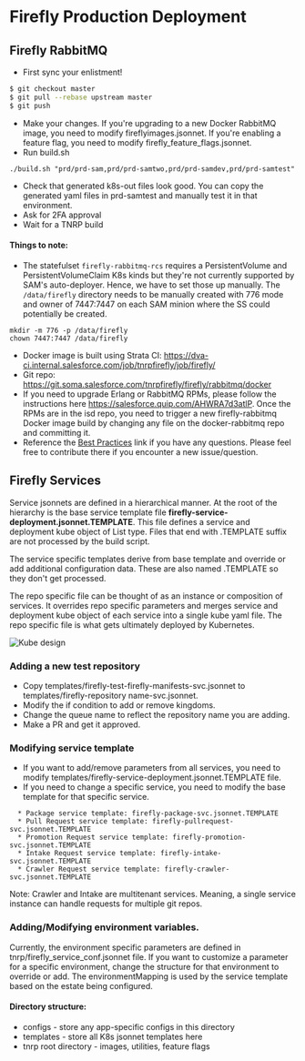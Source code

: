 # Firefly Production Deployment

## Firefly RabbitMQ

* First sync your enlistment!

```sh
$ git checkout master
$ git pull --rebase upstream master
$ git push
```

* Make your changes. If you're upgrading to a new Docker RabbitMQ image, you need to modify fireflyimages.jsonnet. If you're enabling a feature flag, you need to modify firefly_feature_flags.jsonnet.
* Run build.sh
```
./build.sh "prd/prd-sam,prd/prd-samtwo,prd/prd-samdev,prd/prd-samtest"
```
* Check that generated k8s-out files look good. You can copy the generated yaml files in prd-samtest and manually test it in that environment.
* Ask for 2FA approval
* Wait for a TNRP build

#### Things to note:

* The statefulset `firefly-rabbitmq-rcs` requires a PersistentVolume and PersistentVolumeClaim K8s kinds but they're not currently supported by SAM's auto-deployer. Hence, we have to set those up manually. The `/data/firefly` directory needs to be manually created with 776 mode and owner of 7447:7447 on each SAM minion where the SS could potentially be created.

```
mkdir -m 776 -p /data/firefly
chown 7447:7447 /data/firefly
```

* Docker image is built using Strata CI: https://dva-ci.internal.salesforce.com/job/tnrpfirefly/job/firefly/
* Git repo: https://git.soma.salesforce.com/tnrpfirefly/firefly/rabbitmq/docker
* If you need to upgrade Erlang or RabbitMQ RPMs, please follow the instructions here https://salesforce.quip.com/AHWRA7d3atlP. Once the RPMs are in the isd repo, you need to trigger a new firefly-rabbitmq Docker image build by changing any file on the docker-rabbitmq repo and committing it.
* Reference the [Best Practices](https://git.soma.salesforce.com/sam/sam/wiki/Sam-Internals-Best-Practices) link if you have any questions. Please feel free to contribute there if you encounter a new issue/question.

## Firefly Services
Service jsonnets are defined in a hierarchical manner. At the root of the hierarchy is the base service template file **firefly-service-deployment.jsonnet.TEMPLATE**. This file defines a service and deployment kube object of List type. Files that end with .TEMPLATE suffix are not processed by the build script. 

The service specific templates derive from base template and override or add additional configuration data. These are also named .TEMPLATE so they don't get processed. 

The repo specific file can be thought of as an instance or composition of services. It overrides repo specific parameters and merges service and deployment kube object of each service into a single kube yaml file. The repo specific file is what gets ultimately deployed by Kubernetes.

![Kube design](https://docs.google.com/document/d/1xBbcyZQt9sQAU-eAXTCP001BrcKqdFGQLPrb77w1YJI/edit#heading=h.eqvf609sqhzk)

### Adding a new test repository
* Copy templates/firefly-test-firefly-manifests-svc.jsonnet to templates/firefly-repository name-svc.jsonnet.
* Modify the if condition to add or remove kingdoms. 
* Change the queue name to reflect the repository name you are adding. 
* Make a PR and get it approved. 

### Modifying service template
* If you want to add/remove parameters from all services, you need to modify templates/firefly-service-deployment.jsonnet.TEMPLATE file.
* If you need to change a specific service, you need to modify the base template for that specific service.
```
  * Package service template: firefly-package-svc.jsonnet.TEMPLATE
  * Pull Request service template: firefly-pullrequest-svc.jsonnet.TEMPLATE
  * Promotion Request service template: firefly-promotion-svc.jsonnet.TEMPLATE
  * Intake Request service template: firefly-intake-svc.jsonnet.TEMPLATE
  * Crawler Request service template: firefly-crawler-svc.jsonnet.TEMPLATE
```

Note: Crawler and Intake are multitenant services. Meaning, a single service instance can handle requests for multiple git repos. 

### Adding/Modifying environment variables.
Currently, the environment specific parameters are defined in tnrp/firefly_service_conf.jsonnet file. If you want to customize a parameter for a specific environment, change the structure for that environment to override or add. The environmentMapping is used by the service template based on the estate being configured. 

#### Directory structure:

* configs - store any app-specific configs in this directory
* templates - store all K8s jsonnet templates here
* tnrp root directory - images, utilities, feature flags
